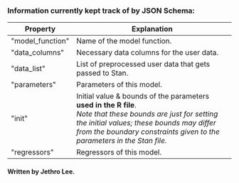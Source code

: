 ### Information currently kept track of by JSON Schema:
Property | Explanation
-|-
"model_function" | Name of the model function.
"data_columns" | Necessary data columns for the user data.
"data_list" | List of preprocessed user data that gets passed to Stan.
"parameters" | Parameters of this model.
"init" | Initial value & bounds of the parameters **used in the R file**.</br>*Note that these bounds are just for setting the initial values; these bounds may differ from the boundary constraints given to the parameters in the Stan file.*
"regressors" | Regressors of this model.

#### Written by Jethro Lee.

